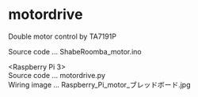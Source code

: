 # motordrive
Double motor control by TA7191P 

<Arduino>  
Source code ... ShabeRoomba_motor.ino
  
<Raspberry Pi 3>  
Source code ... motordrive.py  
Wiring image ... Raspberry_Pi_motor_ブレッドボード.jpg
